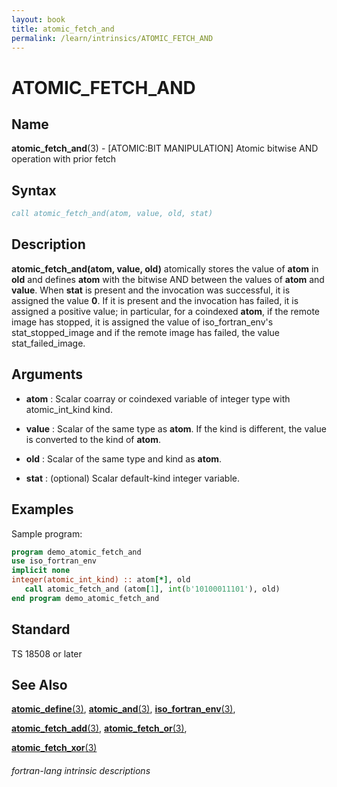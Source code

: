 ```yaml
---
layout: book
title: atomic_fetch_and
permalink: /learn/intrinsics/ATOMIC_FETCH_AND
---
```

# ATOMIC_FETCH_AND
## __Name__

__atomic\_fetch\_and__(3) - \[ATOMIC:BIT MANIPULATION\] Atomic bitwise AND operation with prior fetch


## __Syntax__
```fortran
call atomic_fetch_and(atom, value, old, stat)
```
## __Description__

__atomic\_fetch\_and(atom, value, old)__ atomically stores the value of
__atom__ in __old__ and defines __atom__ with the bitwise AND between the values of
__atom__ and __value__. When __stat__ is present and the invocation was successful,
it is assigned the value __0__. If it is present and the invocation has
failed, it is assigned a positive value; in particular, for a coindexed
__atom__, if the remote image has stopped, it is assigned the value of
iso\_fortran\_env's stat\_stopped\_image and if the remote image has
failed, the value stat\_failed\_image.

## __Arguments__

  - __atom__
    : Scalar coarray or coindexed variable of integer type with
    atomic\_int\_kind kind.

  - __value__
    : Scalar of the same type as __atom__. If the kind is different, the value
    is converted to the kind of __atom__.

  - __old__
    : Scalar of the same type and kind as __atom__.

  - __stat__
    : (optional) Scalar default-kind integer variable.

## __Examples__

Sample program:

```fortran
program demo_atomic_fetch_and
use iso_fortran_env
implicit none
integer(atomic_int_kind) :: atom[*], old
   call atomic_fetch_and (atom[1], int(b'10100011101'), old)
end program demo_atomic_fetch_and
```

## __Standard__

TS 18508 or later

## __See Also__

[__atomic\_define__(3)](ATOMIC_DEFINE),
[__atomic\_and__(3)](ATOMIC_AND),
[__iso\_fortran\_env__(3)](),

[__atomic\_fetch\_add__(3)](ATOMIC_FETCH_ADD),
[__atomic\_fetch\_or__(3)](ATOMIC_FETCH_OR),

[__atomic\_fetch\_xor__(3)](ATOMIC_FETCH_XOR)

###### fortran-lang intrinsic descriptions
